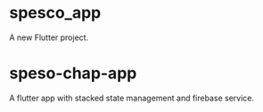 # spesco_app

A new Flutter project.
# speso-chap-app

A flutter app with stacked state management and firebase service.

